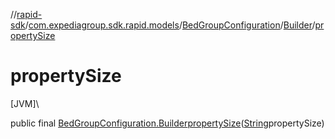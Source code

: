//[rapid-sdk](../../../../index.md)/[com.expediagroup.sdk.rapid.models](../../index.md)/[BedGroupConfiguration](../index.md)/[Builder](index.md)/[propertySize](property-size.md)

# propertySize

[JVM]\

public final [BedGroupConfiguration.Builder](index.md)[propertySize](property-size.md)([String](https://docs.oracle.com/javase/8/docs/api/java/lang/String.html)propertySize)
